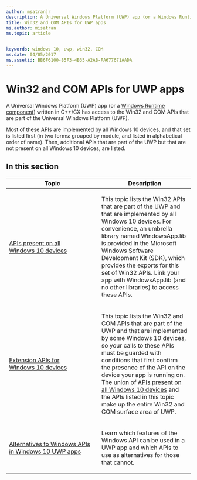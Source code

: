 ```yaml
---
author: msatranjr
description: A Universal Windows Platform (UWP) app (or a Windows Runtime component) written in C++/CX has access to the Win32 and COM APIs that are part of the Universal Windows Platform (UWP).
title: Win32 and COM APIs for UWP apps
ms.author: misatran
ms.topic: article


keywords: windows 10, uwp, win32, COM
ms.date: 04/05/2017
ms.assetid: BB6F6100-85F3-4B35-A2AB-FA677671AADA
---
```


# Win32 and COM APIs for UWP apps
A Universal Windows Platform (UWP) app (or a [Windows Runtime component](https://docs.microsoft.com/en-us/windows/uwp/winrt-components/)) written in C++/CX has access to the Win32 and COM APIs that are part of the Universal Windows Platform (UWP).

Most of these APIs are implemented by all Windows 10 devices, and that set is listed first (in two forms: grouped by module, and listed in alphabetical order of name). Then, additional APIs that are part of the UWP but that are not present on all Windows 10 devices, are listed.

## In this section


<table>
<colgroup>
<col width="50%" />
<col width="50%" />
</colgroup>
<thead>
<tr class="header">
<th>Topic</th>
<th>Description</th>
</tr>
</thead>
<tbody>
<tr class="odd">
<td><p><a href="win32-apis.md">APIs present on all Windows 10 devices</a> </p></td>
<td><p>This topic lists the Win32 APIs that are part of the UWP and that are implemented by all Windows 10 devices. For convenience, an umbrella library named WindowsApp.lib is provided in the Microsoft Windows Software Development Kit (SDK), which provides the exports for this set of Win32 APIs. Link your app with WindowsApp.lib (and no other libraries) to access these APIs.</p></td>
</tr>
<tr class="even">
<td><p><a href="win32-extension-apis.md">Extension APIs for Windows 10 devices</a> </p></td>
<td><p>This topic lists the Win32 and COM APIs that are part of the UWP and that are implemented by some Windows 10 devices, so your calls to these APIs must be guarded with conditions that first confirm the presence of the API on the device your app is running on. The union of <a href="win32-apis.md">APIs present on all Windows 10 devices</a>  and the APIs listed in this topic make up the entire Win32 and COM surface area of UWP.</p></td>
</tr>
<tr class="odd">
<td><p><a href="alternatives-to-windows-apis-uwp.md">Alternatives to Windows APIs in Windows 10 UWP apps</a> </p></td>
<td><p>Learn which features of the Windows API can be used in a UWP app and which APIs to use as alternatives for those that cannot.</p></td>
</tr>
</tbody>
</table>

 

 

 




